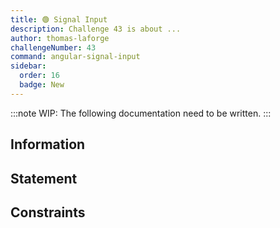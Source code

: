 ```yaml
---
title: 🟢 Signal Input
description: Challenge 43 is about ...
author: thomas-laforge
challengeNumber: 43
command: angular-signal-input
sidebar:
  order: 16
  badge: New
---
```


:::note
WIP: The following documentation need to be written.
:::

## Information

## Statement

## Constraints
